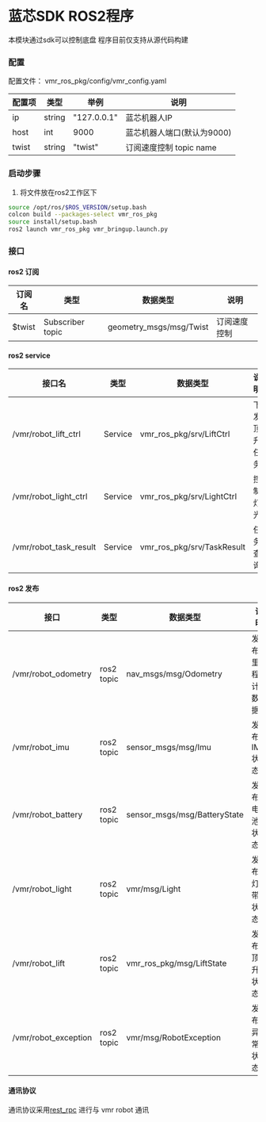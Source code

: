 # 蓝芯SDK ROS2程序

本模块通过sdk可以控制底盘  程序目前仅支持从源代码构建


### 配置
  配置文件： vmr_ros_pkg/config/vmr_config.yaml

  | 配置项          | 类型     | 举例          | 说明                                                         |
  | --------------- | -------- | ------------- | ------------------------------------------------------------ |
  | ip              | string   | "127.0.0.1"     | 蓝芯机器人IP                                             |
  | host            | int      | 9000            | 蓝芯机器人端口(默认为9000)                                |
  | twist           | string    | "twist"        | 订阅速度控制 topic  name                                      |



### 启动步骤

1. 将文件放在ros2工作区下

```bash
source /opt/ros/$ROS_VERSION/setup.bash
colcon build --packages-select vmr_ros_pkg
source install/setup.bash
ros2 launch vmr_ros_pkg vmr_bringup.launch.py
```

### 接口
#### ros2 订阅
| 订阅名             | 类型               | 数据类型               | 说明                                                         |
| ------------------ | ------------------ | --------------------- | ------------------------------------------------------------ |
| $twist             | Subscriber topic   | geometry_msgs/msg/Twist    | 订阅速度控制                                         |

#### ros2 service
| 接口名               | 类型               | 数据类型               | 说明                                                         |
| -------------------- | ------------------ | --------------------- | ------------------------------------------------------------ |
| /vmr/robot_lift_ctrl | Service           | vmr_ros_pkg/srv/LiftCtrl | 下发顶升任务                                        |
| /vmr/robot_light_ctrl | Service          | vmr_ros_pkg/srv/LightCtrl| 控制灯光                                         |
| /vmr/robot_task_result | Service           | vmr_ros_pkg/srv/TaskResult | 任务查询                                        |



#### ros2 发布
| 接口               | 类型         | 数据类型                | 说明                                                         |
| ------------------ | ------------ | ----------------------- | ------------------------------------------------------------ |
| /vmr/robot_odometry | ros2 topic   | nav_msgs/msg/Odometry      | 发布里程计数据                                             |
| /vmr/robot_imu  | ros2 topic   | sensor_msgs/msg/Imu  | 发布IMU状态                                             |
| /vmr/robot_battery  | ros2 topic   | sensor_msgs/msg/BatteryState | 发布电池状态                                             |
| /vmr/robot_light | ros2 topic   | vmr/msg/Light  | 发布灯带状态                                             |
| /vmr/robot_lift | ros2 topic   | vmr_ros_pkg/msg/LiftState | 发布顶升状态                                              |
| /vmr/robot_exception | ros2 topic   | vmr/msg/RobotException | 发布异常状态                                              |






#### 通讯协议 
通讯协议采用[rest_rpc](https://github.com/qicosmos/rest_rpc) 进行与 vmr robot 通讯
